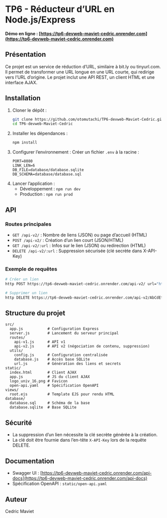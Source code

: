 # TP6 - Réducteur d’URL en Node.js/Express

**Démo en ligne : [https://tp6-devweb-maviet-cedric.onrender.com](https://tp6-devweb-maviet-cedric.onrender.com)**

## Présentation
Ce projet est un service de réduction d’URL, similaire à bit.ly ou tinyurl.com. Il permet de transformer une URL longue en une URL courte, qui redirige vers l’URL d’origine. Le projet inclut une API REST, un client HTML et une interface AJAX.


## Installation
1. Cloner le dépôt :
   ```sh
   git clone https://github.com/otomutachi/TP6-devweb-Maviet-Cedric.git
   cd TP6-devweb-Maviet-Cedric
   ```
2. Installer les dépendances :
   ```sh
   npm install
   ```
3. Configurer l’environnement :
   Créer un fichier `.env` à la racine :
   ```
   PORT=8080
   LINK_LEN=6
   DB_FILE=database/database.sqlite
   DB_SCHEMA=database/database.sql
   ```
4. Lancer l’application :
   - Développement : `npm run dev`
   - Production : `npm run prod`


## API
### Routes principales
- `GET /api-v2/` : Nombre de liens (JSON) ou page d’accueil (HTML)
- `POST /api-v2/` : Création d’un lien court (JSON/HTML)
- `GET /api-v2/:url` : Infos sur le lien (JSON) ou redirection (HTML)
- `DELETE /api-v2/:url` : Suppression sécurisée (clé secrète dans X-API-Key)

### Exemple de requêtes
```sh
# Créer un lien
http POST https://tp6-devweb-maviet-cedric.onrender.com/api-v2/ url="https://perdu.com"

# Supprimer un lien
http DELETE https://tp6-devweb-maviet-cedric.onrender.com/api-v2/AbCdEf X-API-Key:secret123
```

## Structure du projet
```
src/
  app.js           # Configuration Express
  server.js        # Lancement du serveur principal
  routes/
    api-v1.js      # API v1
    api-v2.js      # API v2 (négociation de contenu, suppression)
  utils/
    config.js      # Configuration centralisée
    database.js    # Accès base SQLite
    url.js         # Génération des liens et secrets
static/
  index.html       # Client AJAX
  app.js           # JS du client AJAX
  logo_univ_16.png # Favicon
  open-api.yaml    # Spécification OpenAPI
views/
  root.ejs         # Template EJS pour rendu HTML
database/
  database.sql     # Schéma de la base
  database.sqlite  # Base SQLite
```

## Sécurité
- La suppression d’un lien nécessite la clé secrète générée à la création.
- La clé doit être fournie dans l’en-tête `X-API-Key` lors de la requête DELETE.

## Documentation
- Swagger UI : [https://tp6-devweb-maviet-cedric.onrender.com/api-docs](https://tp6-devweb-maviet-cedric.onrender.com/api-docs)
- Spécification OpenAPI : `static/open-api.yaml`


## Auteur
Cedric Maviet